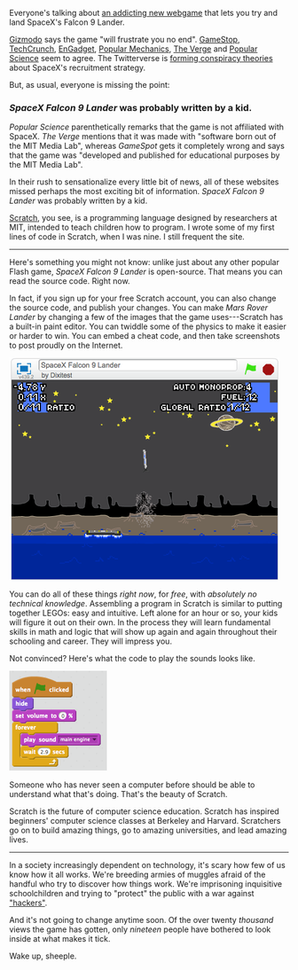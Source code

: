 Everyone's talking about [an addicting new
webgame](https://scratch.mit.edu/projects/76866912/) that lets you try and land
SpaceX's Falcon 9 Lander.

[Gizmodo](http://gizmodo.com/try-landing-the-spacex-falcon-9-yourself-with-this-flas-1731352484)
says the game "will frustrate you no end".
[GameStop](http://www.gamespot.com/articles/try-to-land-elon-musks-spacex-rocket-in-this-chall/1100-6430668/),
[TechCrunch](http://techcrunch.com/2015/09/17/this-spacex-falcon-9-rocket-isnt-going-to-land-itself/),
[EnGadget](http://www.engadget.com/2015/09/17/web-game-landing-falcon-9-pretty-much-impossible/),
[Popular
Mechanics](http://www.popularmechanics.com/space/a17389/this-spacex-game-lets-you-know-how-hard-a-barge-landing-is/),
[The
Verge](http://www.theverge.com/tldr/2015/9/17/9344475/spacex-falcon-9-landing-game)
and [Popular
Science](http://www.popsci.com/think-you-can-land-spacex-falcon-lander-go-ahead)
seem to agree. The Twitterverse is [forming conspiracy
theories](https://twitter.com/nschmiedicker/status/644517861596221440) about
SpaceX's recruitment strategy.

But, as usual, everyone is missing the point:

### *SpaceX Falcon 9 Lander* was probably written by a kid.

*Popular Science* parenthetically remarks that the game is not affiliated with
SpaceX. *The Verge* mentions that it was made with "software born out of the
MIT Media Lab", whereas *GameSpot* gets it completely wrong and says that the
game was "developed and published for educational purposes by the MIT Media
Lab".

In their rush to sensationalize every little bit of news, all of these websites
missed perhaps the most exciting bit of information. *SpaceX Falcon 9 Lander*
was probably written by a kid.

[Scratch](http://scratch.mit.edu), you see, is a programming language designed
by researchers at MIT, intended to teach children how to program. I wrote some
of my first lines of code in Scratch, when I was nine. I still frequent the
site.


---

Here's something you might not know: unlike just about any other popular Flash
game, *SpaceX Falcon 9 Lander* is open-source. That means you can read the
source code. Right now.

In fact, if you sign up for your free Scratch account, you can also change the
source code, and publish your changes. You can make *Mars Rover Lander* by
changing a few of the images that the game uses---Scratch has a built-in paint
editor. You can twiddle some of the physics to make it easier or harder to win.
You can embed a cheat code, and then take screenshots to post proudly on the
Internet.

![I didn't even try on this one.](/static/falcon-lander-hacked.png)

You can do all of these things *right now*, for *free*, with *absolutely no
technical knowledge*. Assembling a program in Scratch is similar to putting
together LEGOs: easy and intuitive. Left alone for an hour or so, your kids
will figure it out on their own. In the process they will learn fundamental
skills in math and logic that will show up again and again throughout their
schooling and career. They will impress you.

Not convinced? Here's what the code to play the sounds looks like.

![Easy as pie.](/static/falcon-lander-script.png)

Someone who has never seen a computer before should be able to understand what
that's doing. That's the beauty of Scratch.

Scratch is the future of computer science education. Scratch has inspired
beginners' computer science classes at Berkeley and Harvard. Scratchers go on
to build amazing things, go to amazing universities, and lead amazing lives.

---

In a society increasingly dependent on technology, it's scary how few of us
know how it all works. We're breeding armies of muggles afraid of the handful
who try to discover how things work. We're imprisoning inquisitive
schoolchildren and trying to "protect" the public with a war against
["hackers"](http://hardmath123.github.io/dear-hollywood.html).

And it's not going to change anytime soon. Of the over twenty *thousand* views
the game has gotten, only *nineteen* people have bothered to look inside at
what makes it tick.

Wake up, sheeple.
